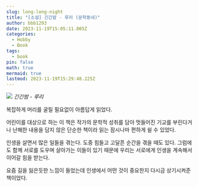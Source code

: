 ```yaml
---
slug: long-long-night
title: "[소설] 긴긴밤 - 루리 (문학동네)"
author: bbb1293
date: 2023-11-19T15:05:11.005Z
categories:
  - Hobby
  - Book
tags:
  - book
pin: false
math: true
mermaid: true
lastmod: 2023-11-19T15:29:48.225Z
---
```


![](/assets/img/202311/book2.jpeg)
_긴긴밤 - 루리_

복잡하게 머리를 굴릴 필요없이 아름답게 읽었다.

어린이를 대상으로 하는 이 책은 작가의 문학적 성취를 담아 멋들어진 기교를 부린다거나 난해한 내용을 담지 않은 단순한 책이라 읽는 잠시나마 편하게 쉴 수 있었다.

인생을 살면서 많은 일들을 겪는다.
도중 힘들고 고달픈 순간을 겪을 때도 있다.
그럼에도 함께 서로를 도우며 살아가는 이들이 있기 때문에 우리는 서로에게 인생을 계속해서 이어갈 힘을 받는다.

요즘 길을 잃은듯한 느낌이 들었는데 인생에서 어떤 것이 중요한지 다시금 상기시켜준 책이었다.
